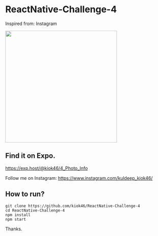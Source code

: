 # ReactNative-Challenge-4

Inspired from: Instagram

<img src="https://user-images.githubusercontent.com/7335120/34905118-763c0246-f878-11e7-9c79-2623dc54a495.gif" width="350">

## Find it on Expo.

https://exp.host/@kiok46/4_Photo_Info

Follow me on Instagram: https://www.instagram.com/kuldeep_kiok46/

## How to run?

```
git clone https://github.com/kiok46/ReactNative-Challenge-4
cd ReactNative-Challenge-4
npm install
npm start
```

Thanks.
